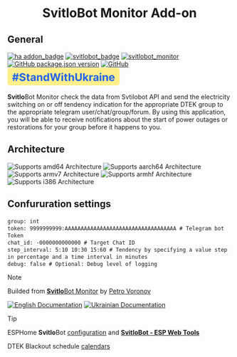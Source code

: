 <div align="center">
<h1><b>SvitloBot</b> Monitor Add-on</h1>
</div>

## General

[![ha addon_badge](https://img.shields.io/badge/HA-Addon-blue.svg)](https://developers.home-assistant.io/docs/add-ons)
[![svitlobot_badge](https://img.shields.io/badge/Svitlo-Bot-orange.svg)](https://svitlobot.in.ua/)
[![svitlobot_monitor](https://img.shields.io/badge/SvitloBot-Monitor-blue.svg)](https://github.com/PetroVoronov/svitlobot-monitor)
[![GitHub package.json version](https://img.shields.io/github/package-json/v/PetroVoronov/svitlobot-monitor?label=upstream%40based)](https://github.com/PetroVoronov/svitlobot-monitor)
[![GitHub](https://img.shields.io/github/license/andrewjswan/blackout-addons?color=blue)](https://github.com/andrewjswan/blackout-addons/blob/master/LICENSE)
[![StandWithUkraine](https://raw.githubusercontent.com/vshymanskyy/StandWithUkraine/main/badges/StandWithUkraine.svg)](https://github.com/vshymanskyy/StandWithUkraine/blob/main/docs/README.md)

**Svitlo**Bot Monitor check the data from Svtilobot API and send the electricity switching on or off tendency indication for the appropriate DTEK group to the appropriate telegram user/chat/group/forum. By using this application, you will be able to receive notifications about the start of power outages or restorations for your group before it happens to you.

## Architecture

![Supports amd64 Architecture][amd64-shield] ![Supports aarch64 Architecture][aarch64-shield] ![Supports armv7 Architecture][armv7-shield] ![Supports armhf Architecture][armhf-shield] ![Supports i386 Architecture][i386-shield]

## Confururation settings

```
group: int
token: 9999999999:AAAAAAAAAAAAAAAAAAAAAAAAAAAAAAAAAAA # Telegram bot Token
chat_id: -0000000000000 # Target Chat ID
step_interval: 5:10 10:30 15:60 # Tendency by specifying a value step in percentage and a time interval in minutes
debug: false # Optional: Debug level of logging
```

> [!NOTE]
> Builded from [**Svitlo**Bot Monitor](https://github.com/PetroVoronov/svitlobot-monitor) by [Petro Voronov](https://github.com/PetroVoronov)
> 
> [![English Documentation](https://img.shields.io/static/v1?label=Documentation&message=English&color=blue)](https://github.com/PetroVoronov/svitlobot-monitor/blob/main/README.md)
[![Ukrainian Documentation](https://img.shields.io/static/v1?label=Documentation&message=Ukrainian&labelColor=1f5fb2&color=fad247)](https://github.com/PetroVoronov/svitlobot-monitor/blob/main/README-uk.md)


> [!TIP]
> ESPHome **Svitlo**Bot [configuration](https://github.com/andrewjswan/svitlobot) and [**SvitloBot - ESP Web Tools**](https://andrewjswan.github.io/svitlobot/)
> 
> DTEK Blackout schedule [calendars](https://github.com/andrewjswan/dtek-blackout-schedule-calendars)

[amd64-shield]: https://img.shields.io/badge/amd64-yes-blue.svg
[aarch64-shield]: https://img.shields.io/badge/aarch64-yes-blue.svg
[armv7-shield]: https://img.shields.io/badge/armv7-no-red.svg
[armhf-shield]: https://img.shields.io/badge/armhf-no-red.svg
[i386-shield]: https://img.shields.io/badge/i386-no-red.svg
